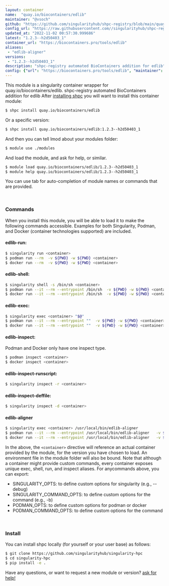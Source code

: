```yaml
---
layout: container
name:  "quay.io/biocontainers/edlib"
maintainer: "@vsoch"
github: "https://github.com/singularityhub/shpc-registry/blob/main/quay.io/biocontainers/edlib/container.yaml"
config_url: "https://raw.githubusercontent.com//singularityhub/shpc-registry/main/quay.io/biocontainers/edlib/container.yaml"
updated_at: "2022-11-02 00:57:30.999686"
latest: "1.2.3--h2d50403_1"
container_url: "https://biocontainers.pro/tools/edlib"
aliases:
 - "edlib-aligner"
versions:
 - "1.2.3--h2d50403_1"
description: "shpc-registry automated BioContainers addition for edlib"
config: {"url": "https://biocontainers.pro/tools/edlib", "maintainer": "@vsoch", "description": "shpc-registry automated BioContainers addition for edlib", "latest": {"1.2.3--h2d50403_1": "sha256:acf2aa7794085e1864f67424a4369bdfbfad0f544cc15a132f3ac1cdb9518208"}, "tags": {"1.2.3--h2d50403_1": "sha256:acf2aa7794085e1864f67424a4369bdfbfad0f544cc15a132f3ac1cdb9518208"}, "docker": "quay.io/biocontainers/edlib", "aliases": {"edlib-aligner": "/usr/local/bin/edlib-aligner"}}
---
```


This module is a singularity container wrapper for quay.io/biocontainers/edlib.
shpc-registry automated BioContainers addition for edlib
After [installing shpc](#install) you will want to install this container module:


```bash
$ shpc install quay.io/biocontainers/edlib
```

Or a specific version:

```bash
$ shpc install quay.io/biocontainers/edlib:1.2.3--h2d50403_1
```

And then you can tell lmod about your modules folder:

```bash
$ module use ./modules
```

And load the module, and ask for help, or similar.

```bash
$ module load quay.io/biocontainers/edlib/1.2.3--h2d50403_1
$ module help quay.io/biocontainers/edlib/1.2.3--h2d50403_1
```

You can use tab for auto-completion of module names or commands that are provided.

<br>

### Commands

When you install this module, you will be able to load it to make the following commands accessible.
Examples for both Singularity, Podman, and Docker (container technologies supported) are included.

#### edlib-run:

```bash
$ singularity run <container>
$ podman run --rm  -v ${PWD} -w ${PWD} <container>
$ docker run --rm  -v ${PWD} -w ${PWD} <container>
```

#### edlib-shell:

```bash
$ singularity shell -s /bin/sh <container>
$ podman run --it --rm --entrypoint /bin/sh  -v ${PWD} -w ${PWD} <container>
$ docker run --it --rm --entrypoint /bin/sh  -v ${PWD} -w ${PWD} <container>
```

#### edlib-exec:

```bash
$ singularity exec <container> "$@"
$ podman run --it --rm --entrypoint ""  -v ${PWD} -w ${PWD} <container> "$@"
$ docker run --it --rm --entrypoint ""  -v ${PWD} -w ${PWD} <container> "$@"
```

#### edlib-inspect:

Podman and Docker only have one inspect type.

```bash
$ podman inspect <container>
$ docker inspect <container>
```

#### edlib-inspect-runscript:

```bash
$ singularity inspect -r <container>
```

#### edlib-inspect-deffile:

```bash
$ singularity inspect -d <container>
```


#### edlib-aligner

```bash
$ singularity exec <container> /usr/local/bin/edlib-aligner
$ podman run --it --rm --entrypoint /usr/local/bin/edlib-aligner   -v ${PWD} -w ${PWD} <container> -c " $@"
$ docker run --it --rm --entrypoint /usr/local/bin/edlib-aligner   -v ${PWD} -w ${PWD} <container> -c " $@"
```



In the above, the `<container>` directive will reference an actual container provided
by the module, for the version you have chosen to load. An environment file in the
module folder will also be bound. Note that although a container
might provide custom commands, every container exposes unique exec, shell, run, and
inspect aliases. For anycommands above, you can export:

 - SINGULARITY_OPTS: to define custom options for singularity (e.g., --debug)
 - SINGULARITY_COMMAND_OPTS: to define custom options for the command (e.g., -b)
 - PODMAN_OPTS: to define custom options for podman or docker
 - PODMAN_COMMAND_OPTS: to define custom options for the command

<br>

### Install

You can install shpc locally (for yourself or your user base) as follows:

```bash
$ git clone https://github.com/singularityhub/singularity-hpc
$ cd singularity-hpc
$ pip install -e .
```

Have any questions, or want to request a new module or version? [ask for help!](https://github.com/singularityhub/singularity-hpc/issues)